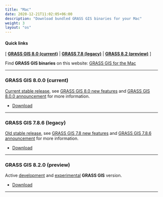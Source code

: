 ```yaml
---
title: "Mac"
date: 2020-12-21T11:02:05+06:00
description: "Download bundled GRASS GIS binaries for your Mac"
weight: 3
layout: "os"
---
```


#### Quick links

[ [**GRASS GIS 8.0 (current)**](#GRASS-GIS-current) | [**GRASS 7.8 (legacy)**](#GRASS-GIS-old) | [**GRASS 8.2 (preview)**](#GRASS-GIS-devel) ]


<div class="alert rounded-0 alert-default">
<i class="fa fa-arrow-right"></i> Find <b>GRASS GIS binaries</b> on this website: <a href="http://grassmac.wikidot.com" target="_blank"> GRASS GIS for the Mac </a>
</div>

<hr>


### <a name="GRASS-GIS-current"></a> GRASS GIS 8.0.0 (current)

<div class="alert rounded-0 alert-success">
<i class="fa fa-info-circle"></i> <u>Current stable release</u>, see <a href="https://trac.osgeo.org/grass/wiki/Grass8/NewFeatures80">GRASS GIS 8.0 new features</a> and <a href="https://trac.osgeo.org/grass/wiki/Release/8.0.0-News">GRASS GIS 8.0.0 announcement</a> for more information.
</div>

<ul>
<li><a href="http://grassmac.wikidot.com/downloads"><i class="fa fa-download"></i> Download </a></li>
</ul>

<hr>

### <a name="GRASS-GIS-old"></a> GRASS GIS 7.8.6 (legacy)

<div class="alert rounded-0 alert-warning">
<i class="fa fa-info-circle"></i> <u>Old stable release</u>, see <a href="https://trac.osgeo.org/grass/wiki/Grass7/NewFeatures78">GRASS GIS 7.8 new features</a> and  <a href="https://trac.osgeo.org/grass/wiki/Release/7.8.6-News">GRASS GIS 7.8.6 announcement</a> for more information.
</div>

<ul>
<li><a href="http://grassmac.wikidot.com/downloads"><i class="fa fa-download"></i> Download </a></li>
</ul>



<hr>

### <a name="GRASS-GIS-devel"></a> GRASS GIS 8.2.0 (preview)

<div class="alert rounded-0 alert-info">
<i class="fa fa-info-circle"></i> Active <u>development</u> and <u>experimental</u> <b>GRASS GIS</b> version.
</div>

<ul>
<li><a href="http://grassmac.wikidot.com/downloads"><i class="fa fa-download"></i> Download </a></li>
</ul>


<hr>
